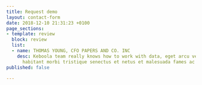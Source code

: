 ```yaml
---
title: Request demo
layout: contact-form
date: 2018-12-10 21:31:23 +0100
page_sections:
- template: review
  block: review
  list:
  - name: THOMAS YOUNG, CFO PAPERS AND CO. INC
    desc: Keboola team really knows how to work with data, eget arcu velit. Pellentesque
      habitant morbi tristique senectus et netus et malesuada fames ac turpis egestas.
published: false

---
```

